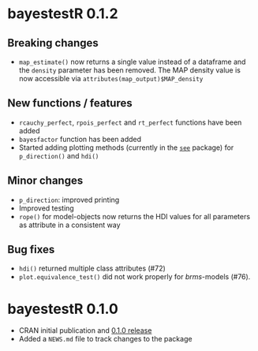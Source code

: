 # bayestestR 0.1.2

## Breaking changes

- `map_estimate()` now returns a single value instead of a dataframe and the `density` parameter has been removed. The MAP density value is now accessible via `attributes(map_output)$MAP_density`

## New functions / features

- `rcauchy_perfect`, `rpois_perfect` and `rt_perfect` functions have been added
- `bayesfactor` function has been added
- Started adding plotting methods (currently in the [`see`](https://github.com/easystats/see) package) for `p_direction()` and `hdi()`

## Minor changes

- `p_direction`: improved printing
- Improved testing
- `rope()` for model-objects now returns the HDI values for all parameters as attribute in a consistent way

## Bug fixes

- `hdi()` returned multiple class attributes (#72)
- `plot.equivalence_test()` did not work properly for *brms*-models (#76).

# bayestestR 0.1.0

- CRAN initial publication and [0.1.0 release](https://github.com/easystats/bayestestR/releases/tag/v0.1.0)
- Added a `NEWS.md` file to track changes to the package
